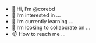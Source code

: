 - 👋 Hi, I’m @corebd
- 👀 I’m interested in ...
- 🌱 I’m currently learning ...
- 💞️ I’m looking to collaborate on ...
- 📫 How to reach me ...

<!---
corebd/corebd is a ✨ special ✨ repository because its `README.md` (this file) appears on your GitHub profile.
You can click the Preview link to take a look at your changes.
--->
